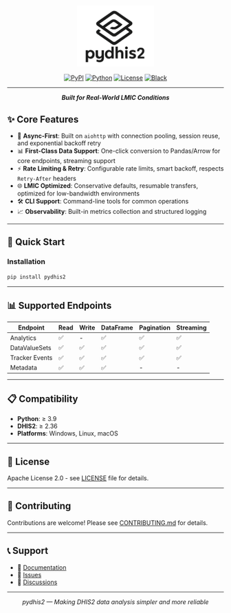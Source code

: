 
<div align="center">
  <img src="image.png" alt="pydhis2 logo" width="180"/>

[![PyPI](https://img.shields.io/pypi/v/pydhis2?style=flat-square)](https://pypi.org/project/pydhis2)
[![Python](https://img.shields.io/badge/python-≥3.9-blue.svg?style=flat-square)](https://pypi.org/project/pydhis2/)
[![License](https://img.shields.io/badge/license-Apache%202.0-green.svg?style=flat-square)](https://opensource.org/licenses/Apache-2.0)
[![Black](https://img.shields.io/badge/code%20style-black-000000.svg?style=flat-square)](https://github.com/psf/black)

---

***Built for Real-World LMIC Conditions***

</div>


## ✨ Core Features

- 🚀 **Async-First**: Built on `aiohttp` with connection pooling, session reuse, and exponential backoff retry  
- 📊 **First-Class Data Support**: One-click conversion to Pandas/Arrow for core endpoints, streaming support  
- ⚡ **Rate Limiting & Retry**: Configurable rate limits, smart backoff, respects `Retry-After` headers  
- 🌐 **LMIC Optimized**: Conservative defaults, resumable transfers, optimized for low-bandwidth environments  
- 🛠️ **CLI Support**: Command-line tools for common operations  
- 📈 **Observability**: Built-in metrics collection and structured logging  

---

## 🚀 Quick Start

### Installation

```bash
pip install pydhis2
````

---

## 📊 Supported Endpoints

| Endpoint       | Read | Write | DataFrame | Pagination | Streaming |
| -------------- | ---- | ----- | --------- | ---------- | --------- |
| Analytics      | ✅    | -     | ✅         | ✅          | ✅         |
| DataValueSets  | ✅    | ✅     | ✅         | ✅          | ✅         |
| Tracker Events | ✅    | ✅     | ✅         | ✅          | ✅         |
| Metadata       | ✅    | ✅     | ✅         | -          | -         |

---

## 📋 Compatibility

* **Python**: ≥ 3.9
* **DHIS2**: ≥ 2.36
* **Platforms**: Windows, Linux, macOS

---

## 📄 License

Apache License 2.0 - see [LICENSE](LICENSE) file for details.

---

## 🤝 Contributing

Contributions are welcome! Please see [CONTRIBUTING.md](CONTRIBUTING.md) for details.

---

## 📞 Support

* 📖 [Documentation](https://pydhis2.readthedocs.io)
* 🐛 [Issues](https://github.com/pydhis2/pydhis2/issues)
* 💬 [Discussions](https://github.com/pydhis2/pydhis2/discussions)

---

<p align="center"><i>pydhis2 — Making DHIS2 data analysis simpler and more reliable</i></p>

